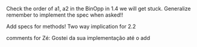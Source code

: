 Check the order of a1, a2 in the BinOpp
in 1.4 we will get stuck. Generalize
remember to implement the spec when asked!!

Add specs for methods!
Two way implication for 2.2


comments for Zé:
    Gostei da sua implementação até o add